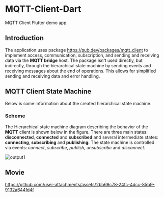 # MQTT-Client-Dart

MQTT Client Flutter demo app.

## Introduction

The application uses package https://pub.dev/packages/mqtt_client to implement access, communication, subscription, and sending and receiving data via the __MQTT bridge__ host. The package isn't used directly, but indirectly, through the hierarchical state machine by sending events and receiving messages about the end of operations. This allows for simplified sending and receiving data and error handling.

## MQTT Client State Machine

Below is some information about the created hierarchical state machine.

### Scheme

The Hierarchical state machine diagram describing the behavior of the __MQTT__ client is shown below in the figure. There are three main states: __disconnected__, __connected__ and __subscribed__ and several intermediate states: __connecting__, __subscribing__ and __publishing__. The state machine is controlled via events: _connect_, _subscribe_, _publish_, _unsubscribe_ and _disconnect_. 

![output1](https://github.com/user-attachments/assets/07f5f09e-0a0e-4788-b126-dddf5defe84f)


## Movie

https://github.com/user-attachments/assets/2bb69c78-24fc-4dcc-85b9-9132a644fd4f

